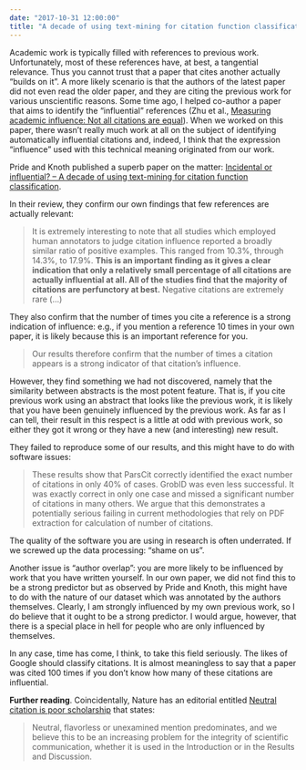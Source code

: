 ```yaml
---
date: "2017-10-31 12:00:00"
title: "A decade of using text-mining for citation function classification"
---
```




Academic work is typically filled with references to previous work. Unfortunately, most of these references have, at best, a tangential relevance. Thus you cannot trust that a paper that cites another actually &ldquo;builds on it&rdquo;. A more likely scenario is that the authors of the latest paper did not even read the older paper, and they are citing the previous work for various unscientific reasons.
Some time ago, I helped co-author a paper that aims to identify the &ldquo;influential&rdquo; references (Zhu et al., [Measuring academic influence: Not all citations are equal](https://arxiv.org/abs/1501.06587)). When we worked on this paper, there wasn&rsquo;t really much work at all on the subject of identifying automatically influential citations and, indeed, I think that the expression &ldquo;influence&rdquo; used with this technical meaning originated from our work.

Pride and Knoth published a superb paper on the matter: [Incidental or influential? &#8211; A decade of using text-mining for citation function classification](http://oro.open.ac.uk/51751/1/Pride_Knoth_A_decade_of_using_text_mining_for_citation_function_classification.pdf).

In their review, they confirm our own findings that few references are actually relevant:

> It is extremely interesting to note that all studies which employed human annotators to judge citation influence reported a broadly similar ratio of positive examples. This ranged from 10.3%, through 14.3%, to 17.9%. __This is an important finding as it gives a clear indication that only a relatively small percentage of all citations are actually influential at all. All of the studies find that the majority of citations are perfunctory at best.__ Negative citations are extremely rare (&hellip;)


They also confirm that the number of times you cite a reference is a strong indication of influence: e.g., if you mention a reference 10 times in your own paper, it is likely because this is an important reference for you.

> Our results therefore confirm that the number of times a citation appears is a strong indicator of that citation&rsquo;s influence.


However, they find something we had not discovered, namely that the similarity between abstracts is the most potent feature. That is, if you cite previous work using an abstract that looks like the previous work, it is likely that you have been genuinely influenced by the previous work. As far as I can tell, their result in this respect is a little at odd with previous work, so either they got it wrong or they have a new (and interesting) new result.

They failed to reproduce some of our results, and this might have to do with software issues:

> These results show that ParsCit correctly identified the exact number of citations in only 40% of cases. GrobID was even less successful. It was exactly correct in only one case and missed a significant number of citations in many others. We argue that this demonstrates a potentially serious failing in current methodologies that rely on PDF extraction for calculation of number of citations.


The quality of the software you are using in research is often underrated. If we screwed up the data processing: &ldquo;shame on us&rdquo;.

Another issue is &ldquo;author overlap&rdquo;: you are more likely to be influenced by work that you have written yourself. In our own paper, we did not find this to be a strong predictor but as observed by Pride and Knoth, this might have to do with the nature of our dataset which was annotated by the authors themselves. Clearly, I am strongly influenced by my own previous work, so I do believe that it ought to be a strong predictor. I would argue, however, that there is a special place in hell for people who are only influenced by themselves.

In any case, time has come, I think, to take this field seriously. The likes of Google should classify citations. It is almost meaningless to say that a paper was cited 100 times if you don&rsquo;t know how many of these citations are influential.

__Further reading__. Coincidentally, Nature has an editorial entitled [Neutral citation is poor scholarship](https://www.nature.com/articles/ng.3989) that states:

> Neutral, flavorless or unexamined mention predominates, and we believe this to be an increasing problem for the integrity of scientific communication, whether it is used in the Introduction or in the Results and Discussion.


